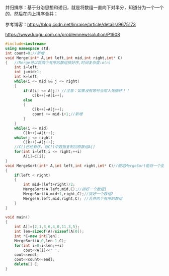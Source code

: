 并归排序：基于分治思想和递归，就是将数组一直向下对半分，知道分为一个一个的，然后在向上排序合并；

参考博客：https://blog.csdn.net/linraise/article/details/9675173

https://www.luogu.com.cn/problemnew/solution/P1908

```c++
#include<iostream>
using namespace std;
int count=0;//新增
void Merge(int* A,int left,int mid,int right,int* C)
{	//Merge可以将两个有序的数组排好序,时间复杂度:o(n)
	int i=left;
	int j=mid+1;
	int k=left;
	while(i <= mid && j <= right)
	{
		if(A[i] <= A[j]) //注意：如果没有等号会陷入死循环！！
			C[k++]=A[i++];
		else
		{
			C[k++]=A[j++];
			count += mid-i+1;//新增
		}
	}
	while(i <= mid)
		C[k++]=A[i++];
	while(j <= right)
		C[k++]=A[j++];
	//C[]已经有序，将C[]中数据复制回原数组A[]
	for(int i=left;i <= right;++i)
		A[i]=C[i];
}	
void MergeSort(int* A,int left,int right,int* C)//假定MergeSort能将一个乱序数组A排好序．
{
	if(left < right)
	{
		int mid=(left+right)/2;
		MergeSort(A,left,mid,C);//排好一个数组1
		MergeSort(A,mid+1,right,C);//排好一个数组2
		Merge(A,left,mid,right,C); //合并两个有序的数组
	}
}
 
void main()
{
	int A[]={2,1,3,6,4,0,11,3,5};
	int len=sizeof(A)/sizeof(A[0]);
	int *C=new int[len];
	MergeSort(A,0,len-1,C);
	for(int i=0;i<len;++i)
		cout<<A[i]<<' ';
	cout<<endl;
	cout<<count<<endl;
	delete[] C;
}
```

